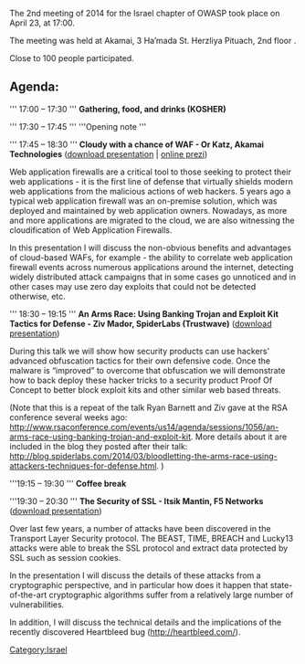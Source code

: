 The 2nd meeting of 2014 for the Israel chapter of OWASP took place on
April 23, at 17:00.

The meeting was held at Akamai, 3 Ha’mada St. Herzliya Pituach, 2nd
floor .

Close to 100 people participated.

## Agenda:

''' 17:00 – 17:30
''' **Gathering, food, and drinks (KOSHER)**

''' 17:30 – 17:45
''' '''Opening note '''

''' 17:45 – 18:30
''' **Cloudy with a chance of WAF - Or Katz, Akamai Technologies**
([download
presentation](Media:OWASPIL-2014-04-23_Cloudy_with_a_Chance_to_WAF.pdf "wikilink")
| [online
prezi](http://prezi.com/kerd-7k4yh0i/owasp-il-2014-april-cloudy-with-a-chance-of-waf/))‎

Web application firewalls are a critical tool to those seeking to
protect their web applications - it is the first line of defense that
virtually shields modern web applications from the malicious actions of
web hackers. 5 years ago a typical web application firewall was an
on-premise solution, which was deployed and maintained by web
application owners. Nowadays, as more and more applications are migrated
to the cloud, we are also witnessing the cloudification of Web
Application Firewalls.

In this presentation I will discuss the non-obvious benefits and
advantages of cloud-based WAFs, for example - the ability to correlate
web application firewall events across numerous applications around the
internet, detecting widely distributed attack campaigns that in some
cases go unnoticed and in other cases may use zero day exploits that
could not be detected otherwise, etc.

''' 18:30 – 19:15
''' **An Arms Race: Using Banking Trojan and Exploit Kit Tactics for
Defense - Ziv Mador, SpiderLabs (Trustwave)** ([download
presentation](Media:OWASPIL-2014-04-23_Using_Hackers_Tactics_for_Defensive_Code_-_Trustwave_Ziv_Mador.pdf "wikilink"))

During this talk we will show how security products can use hackers'
advanced obfuscation tactics for their own defensive code. Once the
malware is “improved” to overcome that obfuscation we will demonstrate
how to back deploy these hacker tricks to a security product Proof Of
Concept to better block exploit kits and other similar web based
threats.

(Note that this is a repeat of the talk Ryan Barnett and Ziv gave at the
RSA conference several weeks ago:
<http://www.rsaconference.com/events/us14/agenda/sessions/1056/an-arms-race-using-banking-trojan-and-exploit-kit>.
More details about it are included in the blog they posted after their
talk:
<http://blog.spiderlabs.com/2014/03/bloodletting-the-arms-race-using-attackers-techniques-for-defense.html>.
)

'''19:15 – 19:30
''' **Coffee break**

'''19:30 – 20:30
''' **The Security of SSL - Itsik Mantin, F5 Networks** ([download
presentation](Media:OWASPIL-2014-04-23_The_Security_of_SSL.pptx "wikilink"))

Over last few years, a number of attacks have been discovered in the
Transport Layer Security protocol. The BEAST, TIME, BREACH and Lucky13
attacks were able to break the SSL protocol and extract data protected
by SSL such as session cookies.

In the presentation I will discuss the details of these attacks from a
cryptographic perspective, and in particular how does it happen that
state-of-the-art cryptographic algorithms suffer from a relatively large
number of vulnerabilities.

In addition, I will discuss the technical details and the implications
of the recently discovered Heartbleed bug (http://heartbleed.com/).

[Category:Israel](Category:Israel "wikilink")